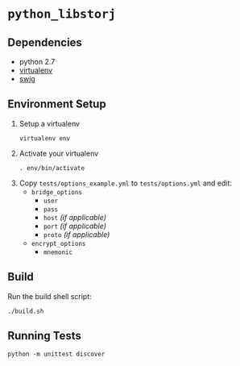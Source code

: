 `python_libstorj`
===

Dependencies
---
+ python 2.7
+ [virtualenv](https://virtualenv.pypa.io/en/stable/installation/)
+ [swig](http://www.swig.org/)


Environment Setup
---
1. Setup a virtualenv
    ```
    virtualenv env
    ```
1. Activate your virtualenv
    ```
    . env/bin/activate
    ```
1. Copy `tests/options_example.yml` to `tests/options.yml` and edit:
      + `bridge_options`
        - `user`
        - `pass`
        - `host` _(if applicable)_
        - `port` _(if applicable)_
        - `proto` _(if applicable)_
      + `encrypt_options`
        - `mnemonic`

Build
---
Run the build shell script:
```
./build.sh
```

Running Tests
---
```
python -m unittest discover
```
